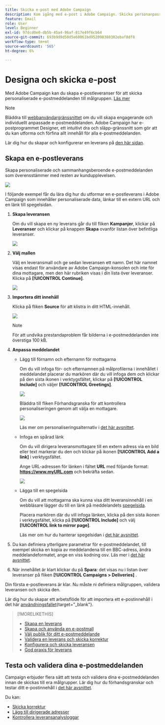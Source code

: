 ```yaml
---
title: Skicka e-post med Adobe Campaign
description: Kom igång med e-post i Adobe Campaign. Skicka personanpassade e-postmeddelanden till en målgrupp.
feature: Email
role: User
level: Beginner
exl-id: 97dcd0e0-db5b-45a4-96af-817e49f6cb64
source-git-commit: 693b9d9d50d5e60061bd952090380382ebaf8df8
workflow-type: tm+mt
source-wordcount: '565'
ht-degree: 6%

---
```


# Designa och skicka e-post

Med Adobe Campaign kan du skapa e-postleveranser för att skicka personaliserade e-postmeddelanden till målgruppen. [Läs mer](../send/send.md)

>[!NOTE]
>
>Bläddra till [webbanvändargränssnittet](../start/campaign-ui.md#campaign-web-user-interface-ac-web-ui) om du vill skapa engagerande och individuellt anpassade e-postmeddelanden. Adobe Campaign har e-postprogrammet Designer, ett intuitivt dra och släpp-gränssnitt som gör att du kan utforma och förfina allt innehåll för alla e-postmeddelanden.


Lär dig hur du skapar och konfigurerar en leverans på [den här sidan](../start/create-message.md).

## Skapa en e-postleverans

Skapa personaliserade och sammanhangsberoende e-postmeddelanden som överensstämmer med resten av kundupplevelsen.

![](assets/new-email-content.png)


I följande exempel får du lära dig hur du utformar en e-postleverans i Adobe Campaign som innehåller personaliserade data, länkar till en extern URL och en länk till spegelsidan.

1. **Skapa leveransen**

   Om du vill skapa en ny leverans går du till fliken **Kampanjer**, klickar på **Leveranser** och klickar på knappen **Skapa** ovanför listan över befintliga leveranser.

   ![](assets/delivery_step_1.png)

1. **Välj mallen**

   Välj en leveransmall och ge sedan leveransen ett namn. Det här namnet visas endast för användare av Adobe Campaign-konsolen och inte för dina mottagare, men den här rubriken visas i din lista över leveranser. Klicka på **[!UICONTROL Continue]**.

   ![](assets/dce_delivery_model.png)

1. **Importera ditt innehåll**

   Klicka på fliken **Source** för att klistra in ditt HTML-innehåll.

   ![](assets/paste-content.png)

   >[!NOTE]
   >
   >För att undvika prestandaproblem får bilderna i e-postmeddelanden inte överstiga 100 kB.

1. **Anpassa meddelandet**

   * Lägg till förnamn och efternamn för mottagarna

     Om du vill infoga för- och efternamnen på målprofilerna i innehållet i meddelandet placerar du markören där du vill infoga dem och klickar på den sista ikonen i verktygsfältet, klickar på **[!UICONTROL Include]** och väljer **[!UICONTROL Greetings]**.

     ![](assets/include-greetings.png)

     Bläddra till fliken Förhandsgranska för att kontrollera personaliseringen genom att välja en mottagare.

     ![](assets/perso-check.png)

     Läs mer om personaliseringsalternativ i [det här avsnittet](personalize.md).

   * Infoga en spårad länk

     Om du vill dirigera leveransmottagare till en extern adress via en bild eller text markerar du den och klickar på ikonen **[!UICONTROL Add a link]** i verktygsfältet.

     Ange URL-adressen för länken i fältet **URL** med följande format: **https://www.myURL.com** och bekräfta sedan.

     ![](assets/add-a-link.png)

   * Lägga till en spegelsida

     Om du vill att mottagarna ska kunna visa ditt leveransinnehåll i en webbläsare lägger du till en länk på meddelandets [spegelsida](mirror-page.md).

     Placera markören där du vill infoga länken, klicka på den sista ikonen i verktygsfältet, klicka på **[!UICONTROL Include]** och välj **[!UICONTROL link to mirror page]**.

     Läs mer om hur du hanterar spegelsidan i [det här avsnittet](mirror-page.md#link-to-mirror-page).

1. Du kan definiera ytterligare parametrar för e-postmeddelandet, till exempel skicka en kopia av meddelandena till en BBC-adress, ändra meddelandeformatet, ange en viss kodning osv. Läs mer i [det här avsnittet](email-parameters.md).

1. När innehållet är klart klickar du på **Spara**: det visas nu i listan över leveranser på fliken **[!UICONTROL Campaigns > Deliveries]** .

Din första e-postleverans är klar. Nu måste ni definiera målgruppen, validera leveransen och skicka den.

Lär dig hur du skapar ett arbetsflöde för att importera ett e-postinnehåll i det här [användningsfallet](https://experienceleague.adobe.com/docs/campaign/automation/workflows/use-cases/deliveries/load-delivery-content.html?lang=sv-SE){target="_blank"}.

>[!MORELIKETHIS]
>
>* [Skapa en leverans](../start/create-message.md)
>* [Skapa och använda en e-postmall](create-templates.md)
>* [Välj publik för ditt e-postmeddelande](../audiences/gs-audiences.md)
>* [Validera en leverans och skicka korrektur](preview-and-proof.md)
>* [Konfigurera och skicka leveransen](configure-and-send.md)
>* [God praxis för leverans](../start/delivery-best-practices.md)

## Testa och validera dina e-postmeddelanden

Campaign erbjuder flera sätt att testa och validera dina e-postmeddelanden innan de skickas till era målgrupper. Lär dig hur du förhandsgranskar och testar ditt e-postinnehåll i [det här avsnittet](../send/preview-and-proof.md).

Du kan:

* [Skicka korrektur](preview-and-proof.md)
* [Lägg till dirigerade adresser](../audiences/test-profiles.md)
* [Kontrollera leveransanalysloggar](delivery-analysis.md)

